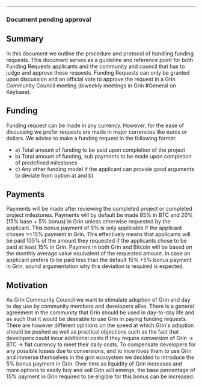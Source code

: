 ---
### Document pending approval
## Summary
In this document we outline the procedure and protocol of handling funding requests. 
This document serves as a guideline and reference point for both Funding Requests applicants and the community and council that has to judge and approve these requests.
Funding Requests can only be granted upon discussion and an official vote to approve the request in a Grin Community Council meeting (biweekly meetings in Grin #General on Keybase).

## Funding
Funding request can be made in any currency. However, for the ease of discussing we prefer requests are made in major currencies like euros or dollars.
We advise to make a funding request in the following format:

- a) Total amount of funding to be paid upon completion of the project
- b) Total amount of funding, sub payments to be made upon completion of predefined milestones
- c) Any other funding model if the applicant can provide good arguments to deviate from option a) and b)

## Payments
Payments will be made after reviewing the completed project or completed project milestones.
Payments will by default be made 85% in BTC and 20% (15% base + 5% bonus) in Grin unless otherwise requested by the applicant. 
This bonus payment of 5% is only applicable if the applicant choses >=15% payment in Grin.
This effectively means that applicants will be paid 105% of the amount they requested if the applicants chose to be paid at least 15% in Grin.
Payment in both Grin and Bitcoin will be based on the monthly average value equivalent of the requested amount. 
In case an applicant prefers to be paid less than the default 15% +5% bonus payment in Grin, sound argumentation why this deviation is required is expected.

## Motivation
As Grin Community Council we want to stimulate adoption of Grin and day to day use by community members and developers alike.
There is a general agreement in the community that Grin should be used in day-to-day life and as such that it would be desirable to use Grin in paying funding requests. 
There are however different opinions on the speed at which Grin's adoption should be pushed as well as practical objections such as the fact that developers could incur additional costs if they require conversion of Grin -> BTC -> fiat currency to meet their daily costs. To compensate developers for any possible losses due to conversions, and to incentives them to use Grin and immerse themselves in the grin ecosystem we decided to introduce the 5% bonus payment in Grin.
Over time as liquidity of Grin increases and more options to easily buy and sell Grin will emerge, the base percentage of 15% payment in Grin required to be eligible for this bonus can be increased.
